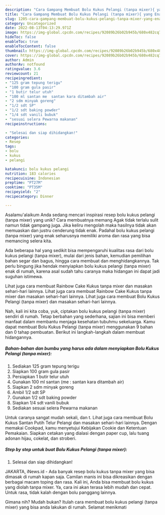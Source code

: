 ```yaml
---
description: "Cara Gampang Membuat Bolu Kukus Pelangi (tanpa mixer){ yang Enak"
title: "Cara Gampang Membuat Bolu Kukus Pelangi (tanpa mixer){ yang Enak"
slug: 1205-cara-gampang-membuat-bolu-kukus-pelangi-tanpa-mixer-yang-enak
category: Uncategorized
date: 2022-08-13T04:13:29.971Z
image: https://img-global.cpcdn.com/recipes/92089b26b02b945b/680x482cq70/bolu-kukus-pelangi-tanpa-mixer-foto-resep-utama.jpg
hideToc: false
enableToc: true
enableTocContent: false
thumbnail: https://img-global.cpcdn.com/recipes/92089b26b02b945b/680x482cq70/bolu-kukus-pelangi-tanpa-mixer-foto-resep-utama.jpg
cover: https://img-global.cpcdn.com/recipes/92089b26b02b945b/680x482cq70/bolu-kukus-pelangi-tanpa-mixer-foto-resep-utama.jpg
author: Admin
authorAv: notfound
ratingvalue: 3.6
reviewcount: 21
recipeingredient:
- "125 gram tepung terigu"
- "100 gram gula pasir"
- "1 butir telur utuh"
- "100 ml santan me  santan kara ditambah air"
- "2 sdm minyak goreng"
- "1/2 sdt SP"
- "1/2 sdt baking powder"
- "1/4 sdt vanili bubuk"
- "sesuai selera Pewarna makanan"
recipeinstructions:

- "Selesai dan siap dihidangkan!"
categories:
- Resep
tags:
- bolu
- kukus
- pelangi

katakunci: bolu kukus pelangi 
nutrition: 183 calories
recipecuisine: Indonesian
preptime: "PT27M"
cooktime: "PT35M"
recipeyield: "2"
recipecategory: Dinner

---
```



Asalamu'alaikum Anda sedang mencari inspirasi resep bolu kukus pelangi (tanpa mixer) yang unik? Cara membuatnya memang Agak tidak terlalu sulit namun tidak gampang juga. Jika keliru mengolah maka hasilnya tidak akan memuaskan dan justru cenderung tidak enak. Padahal bolu kukus pelangi (tanpa mixer) yang enak seharusnya memiliki aroma dan rasa yang bisa memancing selera kita.


Ada beberapa hal yang sedikit bisa mempengaruhi kualitas rasa dari bolu kukus pelangi (tanpa mixer), mulai dari jenis bahan, kemudian pemilihan bahan segar dan bagus, hingga cara membuat dan menghidangkannya. Tak perlu bingung jika hendak menyiapkan bolu kukus pelangi (tanpa mixer) enak di rumah, karena asal sudah tahu caranya maka hidangan ini dapat jadi suguhan istimewa.

Lihat juga cara membuat Rainbow Cake Kukus tanpa mixer dan masakan sehari-hari lainnya. Lihat juga cara membuat Rainbow Cake Kukus tanpa mixer dan masakan sehari-hari lainnya. Lihat juga cara membuat Bolu Kukus Pelangi (tanpa mixer) dan masakan sehari-hari lainnya.


Nah, kali ini kita coba, yuk, ciptakan bolu kukus pelangi (tanpa mixer) sendiri di rumah. Tetap berbahan yang sederhana, sajian ini bisa memberi manfaat dalam membantu menjaga kesehatan tubuhmu sekeluarga. Kamu dapat membuat Bolu Kukus Pelangi (tanpa mixer) menggunakan 9 bahan dan 0 tahap pembuatan. Berikut ini langkah-langkah dalam membuat hidangannya.

<!--inarticleads1-->

##### Bahan-bahan dan bumbu yang harus ada dalam menyiapkan Bolu Kukus Pelangi (tanpa mixer):

1. Sediakan 125 gram tepung terigu
1. Siapkan 100 gram gula pasir
1. Persiapkan 1 butir telur utuh
1. Gunakan 100 ml santan (me : santan kara ditambah air)
1. Siapkan 2 sdm minyak goreng
1. Ambil 1/2 sdt SP
1. Gunakan 1/2 sdt baking powder
1. Siapkan 1/4 sdt vanili bubuk
1. Sediakan sesuai selera Pewarna makanan


Untuk caranya sangat mudah sekali, dan t. Lihat juga cara membuat Bolu Kukus Santan Putih Telur Pelangi dan masakan sehari-hari lainnya. Dengan memakai Cookpad, kamu menyetujui Kebijakan Cookie dan Ketentuan Pemakaian. Siapkan cetakan yang dialasi dengan paper cup, lalu tuang adonan hijau, cokelat, dan stroberi. 

<!--inarticleads2-->

##### Step by step untuk buat Bolu Kukus Pelangi (tanpa mixer):


1. Selesai dan siap dihidangkan!

JAKARTA, iNews.id - Ada banyak resep bolu kukus tanpa mixer yang bisa dimasak di rumah kapan saja. Camilan manis ini bisa dikreasikan dengan berbagai macam toping dan rasa. Kali ini, Anda bisa membuat bolu kukus yang diolah tanpa mixer. Ya, cara ini akan terasa lebih mudah dan cepat. Untuk rasa, tidak kalah dengan bolu panggang lainnya. 

Gimana nih? Mudah bukan? Itulah cara membuat bolu kukus pelangi (tanpa mixer) yang bisa anda lakukan di rumah. Selamat menikmati
